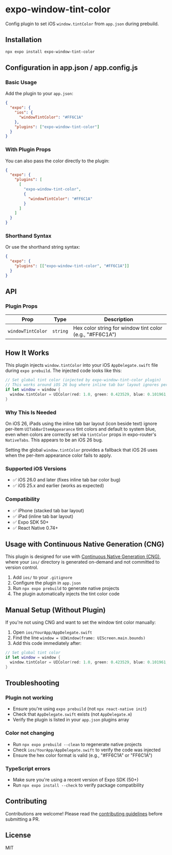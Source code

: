 # expo-window-tint-color

Config plugin to set iOS `window.tintColor` from `app.json` during prebuild.

## Installation

```bash
npx expo install expo-window-tint-color
```

## Configuration in app.json / app.config.js

### Basic Usage

Add the plugin to your `app.json`:

```json
{
  "expo": {
    "ios": {
      "windowTintColor": "#FF6C1A"
    },
    "plugins": ["expo-window-tint-color"]
  }
}
```

### With Plugin Props

You can also pass the color directly to the plugin:

```json
{
  "expo": {
    "plugins": [
      [
        "expo-window-tint-color",
        {
          "windowTintColor": "#FF6C1A"
        }
      ]
    ]
  }
}
```

### Shorthand Syntax

Or use the shorthand string syntax:

```json
{
  "expo": {
    "plugins": [["expo-window-tint-color", "#FF6C1A"]]
  }
}
```

## API

### Plugin Props

| Prop               | Type     | Description                                         |
| ------------------ | -------- | --------------------------------------------------- |
| `windowTintColor` | `string` | Hex color string for window tint color (e.g., "#FF6C1A") |

## How It Works

This plugin injects `window.tintColor` into your iOS `AppDelegate.swift` file during `expo prebuild`. The injected code looks like this:

```swift
// Set global tint color (injected by expo-window-tint-color plugin)
// This works around iOS 26 bug where inline tab bar layout ignores per-item tint colors
if let window = window {
  window.tintColor = UIColor(red: 1.0, green: 0.423529, blue: 0.101961, alpha: 1.0) // #FF6C1A
}
```

### Why This Is Needed

On iOS 26, iPads using the inline tab bar layout (icon beside text) ignore per-item `UITabBarItemAppearance` tint colors and default to system blue, even when colors are correctly set via `tintColor` props in expo-router's `NativeTabs`. This appears to be an iOS 26 bug.

Setting the global `window.tintColor` provides a fallback that iOS 26 uses when the per-item appearance color fails to apply.

### Supported iOS Versions

- ✅ iOS 26.0 and later (fixes inline tab bar color bug)
- ✅ iOS 25.x and earlier (works as expected)

### Compatibility

- ✅ iPhone (stacked tab bar layout)
- ✅ iPad (inline tab bar layout)
- ✅ Expo SDK 50+
- ✅ React Native 0.74+

## Usage with Continuous Native Generation (CNG)

This plugin is designed for use with [Continuous Native Generation (CNG)](https://docs.expo.dev/workflow/continuous-native-generation/), where your `ios/` directory is generated on-demand and not committed to version control.

1. Add `ios/` to your `.gitignore`
2. Configure the plugin in `app.json`
3. Run `npx expo prebuild` to generate native projects
4. The plugin automatically injects the tint color code

## Manual Setup (Without Plugin)

If you're not using CNG and want to set the window tint color manually:

1. Open `ios/YourApp/AppDelegate.swift`
2. Find the line `window = UIWindow(frame: UIScreen.main.bounds)`
3. Add this code immediately after:

```swift
// Set global tint color
if let window = window {
  window.tintColor = UIColor(red: 1.0, green: 0.423529, blue: 0.101961, alpha: 1.0) // #FF6C1A
}
```

## Troubleshooting

### Plugin not working

- Ensure you're using `expo prebuild` (not `npx react-native init`)
- Check that `AppDelegate.swift` exists (not `AppDelegate.m`)
- Verify the plugin is listed in your `app.json` plugins array

### Color not changing

- Run `npx expo prebuild --clean` to regenerate native projects
- Check `ios/YourApp/AppDelegate.swift` to verify the code was injected
- Ensure the hex color format is valid (e.g., "#FF6C1A" or "FF6C1A")

### TypeScript errors

- Make sure you're using a recent version of Expo SDK (50+)
- Run `npx expo install --check` to verify package compatibility

## Contributing

Contributions are welcome! Please read the [contributing guidelines](https://github.com/expo/expo/blob/main/CONTRIBUTING.md) before submitting a PR.

## License

MIT

